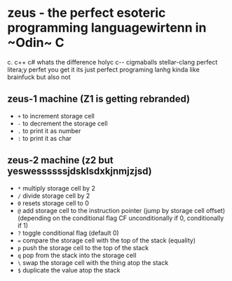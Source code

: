 # zeus - the perfect esoteric programming languagewirtenn in ~Odin~ C
c.  c++ c# whats the difference holyc c-- cigmaballs stellar-clang
perfect litera;y perfet you get it its just perfect programing lanhg
kinda like brainfuck but also not

## zeus-1 machine (Z1 is getting rebranded)
- `+` to increment storage cell
- `-` to decrement the storage cell
- `.` to print it as number
- `:` to print it as char

## zeus-2 machine (z2 but yeswessssssjdsklsdxkjnmjzjsd)
- `*` multiply storage cell by 2
- `/` divide storage cell by 2
- `0` resets storage cell to 0
- `@` add storage cell to the instruction pointer (jump by storage cell offset) (depending on the conditional flag CF unconditionally if 0, conditionally if 1)
- `?` toggle conditional flag (default 0)
- `=` compare the storage cell with the top of the stack (equality)
- `p` push the storage cell to the top of the stack
- `q` pop from the stack into the storage cell
- `\` swap the storage cell with the thing atop the stack
- `$` duplicate the value atop the stack
